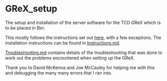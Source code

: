 # GReX_setup
The setup and installation of the server software for the TCD GReX which is to be placed in Birr.

This mostly follows the instructions set out [here](https://grex-telescope.github.io/software/server_setup/), with a few exceptions. The installation instructions can be found in [Instructions.md](https://github.com/ismisebrendan/GReX_setup/blob/main/Instructions.md).

[Troubleshooting.md](https://github.com/ismisebrendan/GReX_setup/blob/main/Troubleshooting.md) contains details of the troubleshooting that was done to work out the problems encountered when setting up the GReX.

Thank you to David McKenna and Joe McCauley for helping me with this and debugging the many many errors that I ran into.
